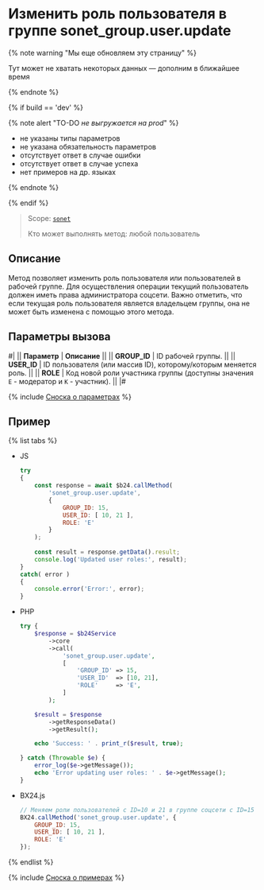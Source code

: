 # Изменить роль пользователя в группе sonet_group.user.update

{% note warning "Мы еще обновляем эту страницу" %}

Тут может не хватать некоторых данных — дополним в ближайшее время

{% endnote %}

{% if build == 'dev' %}

{% note alert "TO-DO _не выгружается на prod_" %}

- не указаны типы параметров
- не указана обязательность параметров
- отсутствует ответ в случае ошибки
- отсутствует ответ в случае успеха
- нет примеров на др. языках

{% endnote %}

{% endif %}

> Scope: [`sonet`](../../scopes/permissions.md)
>
> Кто может выполнять метод: любой пользователь

## Описание

Метод позволяет изменить роль пользователя или пользователей в рабочей группе. Для осуществления операции текущий пользователь должен иметь права администратора соцсети. Важно отметить, что если текущая роль пользователя является владельцем группы, она не может быть изменена с помощью этого метода.

## Параметры вызова

#|
|| **Параметр** | **Описание** ||
|| **GROUP_ID** | ID рабочей группы. ||
|| **USER_ID** | ID пользователя (или массив ID), которому/которым меняется роль. ||
|| **ROLE** | Код новой роли участника группы (доступны значения `E` - модератор и `K` - участник). ||
|#

{% include [Сноска о параметрах](../../../_includes/required.md) %}

## Пример

{% list tabs %}

- JS


    ```js
    try
    {
    	const response = await $b24.callMethod(
    		'sonet_group.user.update',
    		{
    			GROUP_ID: 15,
    			USER_ID: [ 10, 21 ],
    			ROLE: 'E'
    		}
    	);
    	
    	const result = response.getData().result;
    	console.log('Updated user roles:', result);
    }
    catch( error )
    {
    	console.error('Error:', error);
    }
    ```

- PHP


    ```php
    try {
        $response = $b24Service
            ->core
            ->call(
                'sonet_group.user.update',
                [
                    'GROUP_ID' => 15,
                    'USER_ID'  => [10, 21],
                    'ROLE'     => 'E',
                ]
            );
    
        $result = $response
            ->getResponseData()
            ->getResult();
    
        echo 'Success: ' . print_r($result, true);
    
    } catch (Throwable $e) {
        error_log($e->getMessage());
        echo 'Error updating user roles: ' . $e->getMessage();
    }
    ```

- BX24.js

    ```js
    // Меняем роли пользователей с ID=10 и 21 в группе соцсети с ID=15 на модераторов
    BX24.callMethod('sonet_group.user.update', {
        GROUP_ID: 15,
        USER_ID: [ 10, 21 ],
        ROLE: 'E'
    });
    ```

{% endlist %}


{% include [Сноска о примерах](../../../_includes/examples.md) %}